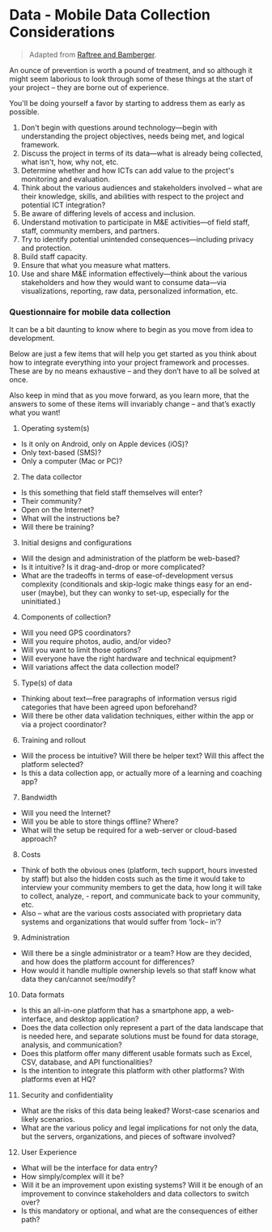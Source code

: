 # Data - Mobile Data Collection Considerations

> Adapted from [Raftree and Bamberger](https://www.rockefellerfoundation.org/report/emerging-opportunities-monitoring/).

An ounce of prevention is worth a pound of treatment, and so although it might seem laborious to look through some of these things at the start of your project – they are borne out of experience.

You'll be doing yourself a favor by starting to address them as early as possible.

1. Don't begin with questions around technology—begin with understanding the project objectives, needs being met, and logical framework.
2. Discuss the project in terms of its data—what is already being collected, what isn't, how, why not, etc.
3. Determine whether and how ICTs can add value to the project's monitoring and evaluation.
4. Think about the various audiences and stakeholders involved – what are their knowledge, skills, and abilities with respect to the project and potential ICT integration?
5. Be aware of differing levels of access and inclusion.
6. Understand motivation to participate in M&E activities—of field staff, staff, community members, and partners.
7. Try to identify potential unintended consequences—including privacy and protection.
8. Build staff capacity.
9. Ensure that what you measure what matters.
10. Use and share M&E information effectively—think about the various stakeholders and how they would want to consume data—via visualizations, reporting, raw data, personalized information, etc.


### Questionnaire for mobile data collection

It can be a bit daunting to know where to begin as you move from idea to development.

Below are just a few items that will help you get started as you think about how to integrate everything into your project framework and processes. These are by no means exhaustive – and they don’t have to all be solved at once.

Also keep in mind that as you move forward, as you learn more, that the answers to some of these items will invariably change – and that’s exactly what you want!

1. Operating system(s)
- Is it only on Android, only on Apple devices (iOS)?
- Only text-based (SMS)?
- Only a computer (Mac or PC)?
2. The data collector
- Is this something that field staff themselves will enter?
- Their community?
- Open on the Internet?
- What will the instructions be?
- Will there be training?
3. Initial designs and configurations
- Will the design and administration of the platform be web-based?
- Is it intuitive? Is it drag-and-drop or more complicated?
- What are the tradeoffs in terms of ease-of-development versus complexity (conditionals and skip-logic make things easy for an end-user (maybe), but they can wonky to set-up, especially for the uninitiated.)
4. Components of collection?
- Will you need GPS coordinators?
- Will you require photos, audio, and/or video?
- Will you want to limit those options?
- Will everyone have the right hardware and technical equipment?
- Will variations affect the data collection model?
5. Type(s) of data
- Thinking about text—free paragraphs of information versus rigid categories that have been agreed upon beforehand?
- Will there be other data validation techniques, either within the app or via a project coordinator?
6. Training and rollout
- Will the process be intuitive? Will there be helper text? Will this affect the platform selected?
- Is this a data collection app, or actually more of a learning and coaching app?
7. Bandwidth
- Will you need the Internet?
- Will you be able to store things offline? Where?
- What will the setup be required for a web-server or cloud-based approach?
8. Costs
- Think of both the obvious ones (platform, tech support, hours invested by staff) but also the hidden costs such as the time it would take to interview your community members to get the data, how long it will take to collect, analyze, - report, and communicate back to your community, etc.
- Also – what are the various costs associated with proprietary data systems and organizations that would suffer from ‘lock– in’?
9. Administration
- Will there be a single administrator or a team? How are they decided, and how does the platform account for differences?
- How would it handle multiple ownership levels so that staff know what data they can/cannot see/modify?
10. Data formats
- Is this an all-in-one platform that has a smartphone app, a web-interface, and desktop application?
- Does the data collection only represent a part of the data landscape that is needed here, and separate solutions must be found for data storage, analysis, and communication?
- Does this platform offer many different usable formats such as Excel, CSV, database, and API functionalities?
- Is the intention to integrate this platform with other platforms? With platforms even at HQ?
11. Security and confidentiality
- What are the risks of this data being leaked? Worst-case scenarios and likely scenarios.
- What are the various policy and legal implications for not only the data, but the servers, organizations, and pieces of software involved?
12. User Experience
- What will be the interface for data entry?
- How simply/complex will it be?
- Will it be an improvement upon existing systems? Will it be enough of an improvement to convince stakeholders and data collectors to switch over?
- Is this mandatory or optional, and what are the consequences of either path?
